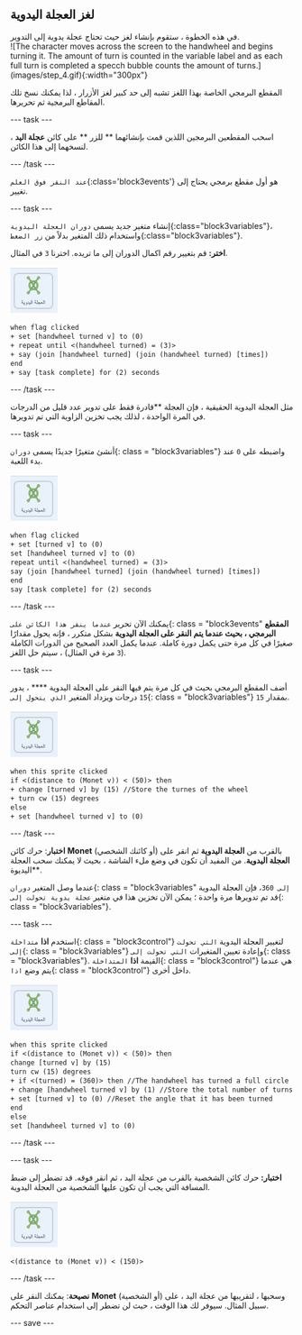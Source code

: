 ## لغز العجلة اليدوية

<div style="display: flex; flex-wrap: wrap">
<div style="flex-basis: 200px; flex-grow: 1; margin-right: 15px;">
في هذه الخطوة ، ستقوم بإنشاء لغز حيث تحتاج عجلة يدوية إلى التدوير.
</div>
<div>
![The character moves across the screen to the handwheel and begins turning it. The amount of turn is counted in the variable label and as each full turn is completed a specch bubble counts the amount of turns.](images/step_4.gif){:width="300px"}
</div>
</div>

المقطع البرمجي الخاصة بهذا اللغز تشبه إلى حد كبير لغز الأزرار ، لذا يمكنك نسخ تلك المقاطع البرمجية ثم تحريرها.

--- task ---

اسحب المقطعين البرمجين اللذين قمت بإنشائهما ** للزر ** على كائن **عجلة اليد** ، لنسخهما إلى هذا الكائن.

--- /task ---

`عند النقر فوق العلم`{:class='block3events'} هو أول مقطع برمجي يحتاج إلى تغيير.

--- task ---

إنشاء متغير جديد يسمى `دوران العجلة اليدوية`{:class="block3variables"}، واستخدام ذلك المتغير بدلاً من `زر الضغط`{:class="block3variables"}.

**اختر:** قم بتغيير رقم اكمال الدوران إلى ما تريده. اخترنا `3` في المثال.

![لغز العجلة اليدوية.](images/handwheel-sprite.png)

```blocks3
when flag clicked
+ set [handwheel turned v] to (0)
+ repeat until <(handwheel turned) = (3)>
+ say (join [handwheel turned] (join (handwheel turned) [times])
end
+ say [task complete] for (2) seconds
```

--- /task ---

مثل العجلة اليدوية الحقيقية ، فإن </strong> العجلة **قادرة فقط على تدوير عدد قليل من الدرجات في المرة الواحدة ، لذلك يجب تخزين الزاوية التي تم تدويرها.</p>

--- task ---

أنشئ متغيرًا جديدًا يسمى `دوران`{: class = "block3variables"} واضبطه على `0` عند بدء اللعبة.

![لغز العجلة اليدوية.](images/handwheel-sprite.png)

```blocks3
when flag clicked
+ set [turned v] to (0)
set [handwheel turned v] to (0)
repeat until <(handwheel turned) = (3)>
say (join [handwheel turned] (join (handwheel turned) [times])
end
say [task complete] for (2) seconds
```

--- /task ---

يمكنك الآن تحرير `عندما ينقر هذا الكائن على`{: class = "block3events" **المقطع البرمجي ، بحيث عندما يتم النقر على العجلة اليدوية** بشكل متكرر ، فإنه يحول مقدارًا صغيرًا في كل مرة حتى يكمل دورة كاملة. عندما يكمل العدد الصحيح من الدورات الكاملة (`3` مرة في المثال) ، سيتم حل اللغز.

--- task ---

أضف المقطع البرمجي بحيث في كل مرة يتم فيها النقر على العجلة اليدوية **** ، يدور `15` درجات ويزداد المتغير `الذي يتحول إلى`{: class = "block3variables"} بمقدار `15`.

![لغز العجلة اليدوية.](images/handwheel-sprite.png)

```blocks3
when this sprite clicked
if <(distance to (Monet v)) < (50)> then
+ change [turned v] by (15) //Store the turnes of the wheel
+ turn cw (15) degrees
else
+ set [handwheel turned v] to (0)
```

--- /task ---

**اختبار**: حرك كائن **Monet** (أو كائنك الشخصي) بالقرب من  **العجلة اليدوية** ثم انقر على  **العجلة اليدوية**. من المفيد أن تكون في وضع ملء الشاشة ، بحيث لا يمكنك سحب </strong>العجلة اليديوة**.</p>

عندما وصل المتغير `دوران`{: class = "block3variables" `إلى 360`، فإن العجلة اليدوية قد تم تدويرها مرة واحدة ؛ يمكن الآن تخزين هذا في متغير `عجلة يدوية تحولت إلى`{: class = "block3variables"}.

--- task ---

استخدم **اذا** `متداخلة`{: class = "block3control"} لتغيير العجلة اليدوية `التي تحولت إلى`{: class = "block3variables"} وإعادة تعيين المتغيرات `التي تحولت إلى`{: class = "block3variables"}. القيمة **اذا** `المتداخلة`{: class = "block3control"} هي عندما يتم وضع `اذا`{: class = "block3control"} داخل أخرى.

![لغز العجلة اليدوية.](images/handwheel-sprite.png)

```blocks3
when this sprite clicked
if <(distance to (Monet v)) < (50)> then
change [turned v] by (15)
turn cw (15) degrees
+ if <(turned) = (360)> then //The handwheel has turned a full circle
+ change [handwheel turned v] by (1) //Store the total number of turns
+ set [turned v] to (0) //Reset the angle that it has been turned
end
else
set [handwheel turned v] to (0)
```

--- /task ---

--- task ---

**اختبار:** حرك كائن الشخصية بالقرب من عجلة اليد ، ثم انقر فوقه. قد تضطر إلى ضبط المسافة التي يجب أن تكون عليها الشخصية من العجلة اليدوية.

![لغز العجلة اليدوية.](images/handwheel-sprite.png)

```blocks3
<(distance to (Monet v)) < (150)>
```

--- /task ---

**نصيحة**: يمكنك النقر على **Monet** (أو الشخصية) وسحبها ، لتقريبها من عجلة اليد ، على سبيل المثال. سيوفر لك هذا الوقت ، حيث لن تضطر إلى استخدام عناصر التحكم.

--- save ---
